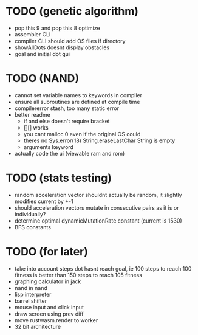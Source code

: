 # TODO (genetic algorithm)
* pop this 9 and pop this 8 optimize
* assembler CLI
* compiler CLI should add OS files if directory
* showAllDots doesnt display obstacles
* goal and initial dot gui

# TODO (NAND)
* cannot set variable names to keywords in compiler
* ensure all subroutines are defined at compile time
* compilererror stash, too many static error
* better readme
    * if and else doesn't require bracket
    * [][] works
    * you cant malloc 0 even if the original OS could
    * theres no Sys.error(18) String.eraseLastChar String is empty
    * arguments keyword
* actually code the ui (viewable ram and rom)

# TODO (stats testing)
* random acceleration vector shouldnt actually be random, it slightly modifies current by +-1
* should acceleration vectors mutate in consecutive pairs as it is or individually?
* determine optimal dynamicMutationRate constant (current is 1530)
* BFS constants

# TODO (for later)
* take into account steps dot hasnt reach goal, ie 100 steps to reach 100 fitness is better than 150 steps to reach 105 fitness
* graphing calculator in jack
* nand in nand
* lisp interpreter
* barrel shifter
* mouse input and click input
* draw screen using prev diff
* move rustwasm.render to worker
* 32 bit architecture